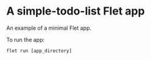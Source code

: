 # A simple-todo-list Flet app

An example of a minimal Flet app.

To run the app:

```
flet run [app_directory]
```